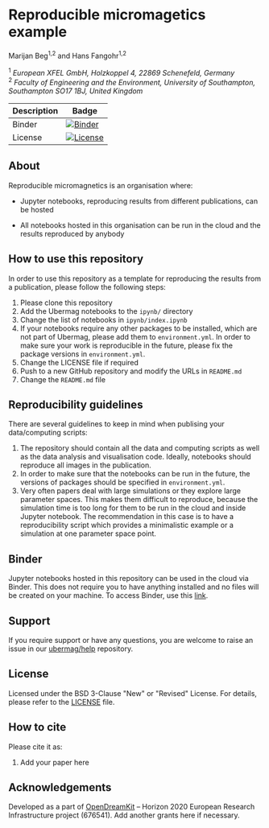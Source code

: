 # Reproducible micromagetics example
Marijan Beg<sup>1,2</sup> and Hans Fangohr<sup>1,2</sup>

<sup>1</sup> *European XFEL GmbH, Holzkoppel 4, 22869 Schenefeld, Germany*  
<sup>2</sup> *Faculty of Engineering and the Environment, University of Southampton, Southampton SO17 1BJ, United Kingdom*  

| Description | Badge |
| --- | --- |
| Binder | [![Binder](https://mybinder.org/badge_logo.svg)](https://mybinder.org/v2/gh/reproducible-micromagnetics/example/master?filepath=index.ipynb) |
| License | [![License](https://img.shields.io/badge/License-BSD%203--Clause-blue.svg)](https://opensource.org/licenses/BSD-3-Clause) |

## About

Reproducible micromagnetics is an organisation where:

- Jupyter notebooks, reproducing results from different publications, can be hosted 

- All notebooks hosted in this organisation can be run in the cloud and the results reproduced by anybody

## How to use this repository

In order to use this repository as a template for reproducing the results from a publication, please follow the following steps:

1. Please clone this repository
2. Add the Ubermag notebooks to the `ipynb/` directory
3. Change the list of notebooks in `ipynb/index.ipynb`
4. If your notebooks require any other packages to be installed, which are not part of Ubermag, please add them to `environment.yml`. In order to make sure your work is reproducible in the future, please fix the package versions in `environment.yml`.
5. Change the LICENSE file if required
6. Push to a new GitHub repository and modify the URLs in `README.md`
7. Change the `README.md` file

## Reproducibility guidelines

There are several guidelines to keep in mind when publising your data/computing scripts:

1. The repository should contain all the data and computing scripts as well as the data analysis and visualisation code. Ideally, notebooks should reproduce all images in the publication.
2. In order to make sure that the notebooks can be run in the future, the versions of packages should be specified in `environment.yml`.
3. Very often papers deal with large simulations or they explore large parameter spaces. This makes them difficult to reproduce, because the simulation time is too long for them to be run in the cloud and inside Jupyter notebook. The recommendation in this case is to have a reproducibility script which provides a minimalistic example or a simulation at one parameter space point.

## Binder

Jupyter notebooks hosted in this repository can be used in the cloud via Binder. This does not require you to have anything installed and no files will be created on your machine. To access Binder, use this [link](https://mybinder.org/v2/gh/reproducible-micromagnetics/example/master?filepath=index.ipynb).

## Support

If you require support or have any questions, you are welcome to raise an issue in our [ubermag/help](https://github.com/ubermag/help) repository.

## License

Licensed under the BSD 3-Clause "New" or "Revised" License. For details, please refer to the [LICENSE](LICENSE) file.

## How to cite

Please cite it as:

1. Add your paper here

## Acknowledgements

Developed as a part of [OpenDreamKit](http://opendreamkit.org/) – Horizon 2020 European Research Infrastructure project (676541). Add another grants here if necessary.
